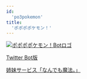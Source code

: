 ```yaml
---
id:
  'po3pokemon'
title:
  'ポポポポケモン！'
---
```


[![ポポポポケモン！Botロゴ](../../img/works/thumb/pikachu-usagi.png)](../pikachu-usagi/)

[Twitter Bot版](http://twitter.com/po3pokemon)

[姉妹サービス「なんでも魔法。」](../nandemo-magic/)
